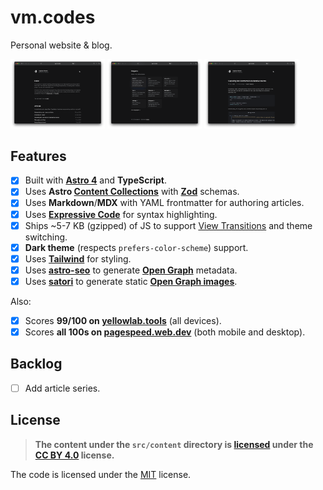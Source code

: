 # vm.codes

Personal website &amp; blog.

<img src=".github/assets/main.png" width="30%" alt="Main page, introduction text."> <img src=".github/assets/projects.png" width="30%" alt="Main page, projects section."> <img src=".github/assets/article.png" width="30%" alt="Article page.">

## Features

- [x] Built with **[Astro 4][astro]** and **TypeScript**.
- [x] Uses **Astro [Content Collections][collections]** with **[Zod]** schemas.
- [x] Uses **Markdown**/**MDX** with YAML frontmatter for authoring articles.
- [x] Uses **[Expressive Code][expressive]** for syntax highlighting.
- [x] Ships ~5-7 KB (gzipped) of JS to support [View Transitions][vts] and theme switching.
- [x] **Dark theme** (respects `prefers-color-scheme`) support.
- [x] Uses **[Tailwind]** for styling.
- [x] Uses **[astro-seo]** to generate **[Open Graph][open-graph]** metadata.
- [x] Uses **[satori]** to generate static **[Open Graph images][open-graph-images]**.

Also:

- [x] Scores **99/100 on [yellowlab.tools]** (all devices).
- [x] Scores **all 100s on [pagespeed.web.dev]** (both mobile and desktop).

## Backlog

- [ ] Add article series.

## License

> **The content under the `src/content` directory is [licensed](LICENSE-CONTENT) under the [CC BY 4.0][cc-by-license] license.**

The code is licensed under the [MIT](LICENSE) license.

<!-- Links. -->

[astro]: https://astro.build
[tailwind]: https://tailwindcss.com
[expressive]: https://expressive-code.com
[open-graph]: https://ogp.me
[open-graph-images]: https://ogp.me/#structured
[cc-by-license]: https://choosealicense.com/licenses/cc-by-4.0/
[collections]: https://docs.astro.build/en/guides/content-collections/
[zod]: https://zod.dev
[vts]: https://docs.astro.build/en/guides/view-transitions/
[astro-seo]: https://github.com/jonasmerlin/astro-seo
[satori]: https://github.com/vercel/satori

<!-- Perf links. -->

[yellowlab.tools]: https://yellowlab.tools/result/guytxvkjwf
[pagespeed.web.dev]: https://pagespeed.web.dev/analysis/https-vm-codes/o6sb2m6idv?form_factor=mobile

